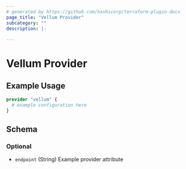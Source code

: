 ```yaml
---
# generated by https://github.com/hashicorp/terraform-plugin-docs
page_title: "Vellum Provider"
subcategory: ""
description: |-
  
---
```


# Vellum Provider



## Example Usage

```terraform
provider "vellum" {
  # example configuration here
}
```

<!-- schema generated by tfplugindocs -->
## Schema

### Optional

- `endpoint` (String) Example provider attribute
